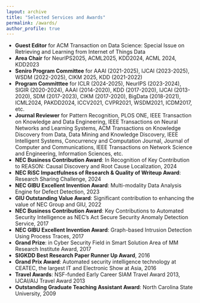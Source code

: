 ```yaml
---
layout: archive
title: "Selected Services and Awards"
permalink: /awards/
author_profile: true
---
```


<meta name="description" content="Welcome :). Explore Zhengzhang Chen's services and awards. Connect and learn more about my journey. ">


- **Guest Editor** for ACM Transaction on Data Science: Special Issue on Retrieving and Learning from Internet of Things Data
- **Area Chair** for NeurIPS2025, ACML2025, KDD2024, ACML 2024, KDD2023
- **Seniro Program Committee** for AAAI (2021-2025), IJCAI (2023-2025), WSDM (2022-2025), CIKM 2025, KDD (2021-2022)
- **Program Committtee** for ICLR (2024-2025), NeurIPS (2023-2024), SIGIR (2020-2024), AAAI (2014-2020), KDD (2017-2020), IJCAI (2013-2020), SDM (2017-2023), CIKM (2017-2020), BigData (2018-2021), ICML2024, PAKDD2024, ICCV2021, CVPR2021, WSDM2021, ICDM2017, etc.
- **Journal Reviewer** for Pattern Recognition, PLOS ONE, IEEE Transaction on Knowledge and Data Engineering, IEEE Transactions on Neural Networks and Learning Systems, ACM Transactions on Knowledge Discovery from Data, Data Mining and Knowledge Discovery, IEEE Intelligent Systems, Concurrency and Computation Journal, Journal of Computer and Communications, IEEE Transactions on Network Science and Engineering, Information Sciences, etc.
- **NEC Business Contribution Award**: In Recognition of Key Contribution to REASON: Causal Discovery and Root Cause Localization, 2024
- **NEC RiSC Impactfulness of Research & Quality of Writeup Award**: Research Sharing Challenge, 2024
- **NEC GIBU Excellent Invention Award**: Multi-modality Data Analysis Engine for Defect Detection, 2023
- **GIU Outstanding Value Award**: Significant contribution to enhancing the value of NEC Group and GIU, 2022
- **NEC Business Contribution Award**: Key Contributions to Automated Security Intelligence as NEC’s Act Secure Security Anomaly Detection Service, 2017
- **NEC GIBU Excellent Invention Award**: Graph-based Intrusion Detection Using Process Traces, 2017
- **Grand Prize**: in Cyber Security Field in Smart Solution Area of MM Research Institute Award, 2017
- **SIGKDD Best Research Paper Runner Up Award**, 2016
- **Grand Prix Award**: Automated security intelligence technology at CEATEC, the largest IT and Electronic Show at Asia, 2016
- **Travel Awards**: NSF-funded Early Career SIAM Travel Award 2013, IJCAI/AIJ Travel Award 2013
- **Outstanding Graduate Teaching Assistant Award**: North Carolina State University, 2009
